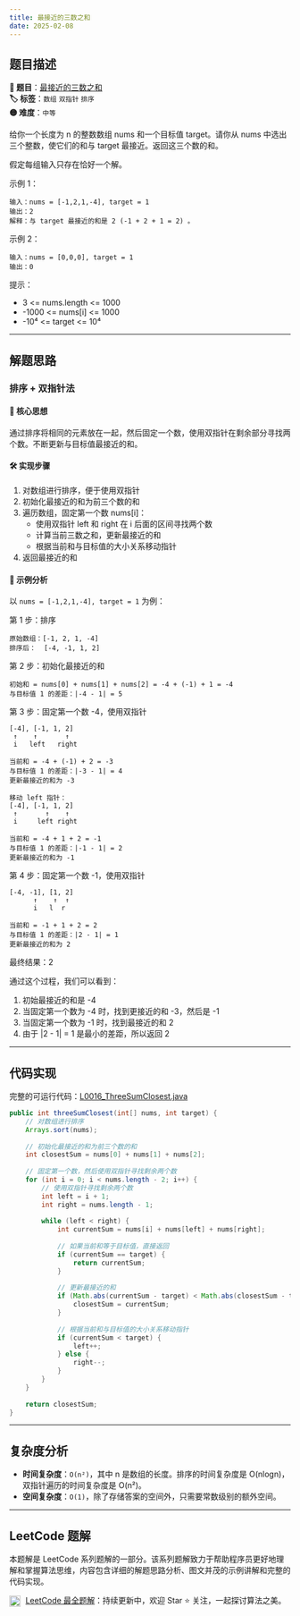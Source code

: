 ```yaml
---
title: 最接近的三数之和
date: 2025-02-08
---
```


## 题目描述

**🔗 题目**：[最接近的三数之和](https://leetcode.cn/problems/3sum-closest/)  
**🏷️ 标签**：`数组` `双指针` `排序`  
**🟡 难度**：`中等`  

给你一个长度为 n 的整数数组 nums 和一个目标值 target。请你从 nums 中选出三个整数，使它们的和与 target 最接近。返回这三个数的和。

假定每组输入只存在恰好一个解。

示例 1：
```
输入：nums = [-1,2,1,-4], target = 1
输出：2
解释：与 target 最接近的和是 2 (-1 + 2 + 1 = 2) 。
```

示例 2：
```
输入：nums = [0,0,0], target = 1
输出：0
```

提示：
- 3 <= nums.length <= 1000
- -1000 <= nums[i] <= 1000
- -10⁴ <= target <= 10⁴

---

## 解题思路

### 排序 + 双指针法

#### 📝 核心思想
通过排序将相同的元素放在一起，然后固定一个数，使用双指针在剩余部分寻找两个数。不断更新与目标值最接近的和。

#### 🛠️ 实现步骤
1. 对数组进行排序，便于使用双指针
2. 初始化最接近的和为前三个数的和
3. 遍历数组，固定第一个数 nums[i]：
   - 使用双指针 left 和 right 在 i 后面的区间寻找两个数
   - 计算当前三数之和，更新最接近的和
   - 根据当前和与目标值的大小关系移动指针
4. 返回最接近的和

#### 🧩 示例分析
以 `nums = [-1,2,1,-4], target = 1` 为例：

第 1 步：排序
```
原始数组：[-1, 2, 1, -4]
排序后：  [-4, -1, 1, 2]
```

第 2 步：初始化最接近的和
```
初始和 = nums[0] + nums[1] + nums[2] = -4 + (-1) + 1 = -4
与目标值 1 的差距：|-4 - 1| = 5
```

第 3 步：固定第一个数 -4，使用双指针
```
[-4], [-1, 1, 2]
 ↑    ↑       ↑
 i   left   right

当前和 = -4 + (-1) + 2 = -3
与目标值 1 的差距：|-3 - 1| = 4
更新最接近的和为 -3

移动 left 指针：
[-4], [-1, 1, 2]
 ↑       ↑    ↑
 i     left right

当前和 = -4 + 1 + 2 = -1
与目标值 1 的差距：|-1 - 1| = 2
更新最接近的和为 -1
```

第 4 步：固定第一个数 -1，使用双指针
```
[-4, -1], [1, 2]
      ↑    ↑  ↑
      i   l  r

当前和 = -1 + 1 + 2 = 2
与目标值 1 的差距：|2 - 1| = 1
更新最接近的和为 2
```

最终结果：2

通过这个过程，我们可以看到：
1. 初始最接近的和是 -4
2. 当固定第一个数为 -4 时，找到更接近的和 -3，然后是 -1
3. 当固定第一个数为 -1 时，找到最接近的和 2
4. 由于 |2 - 1| = 1 是最小的差距，所以返回 2

---

## 代码实现

完整的可运行代码：[L0016_ThreeSumClosest.java](../src/main/java/L0016_ThreeSumClosest.java)

```java
public int threeSumClosest(int[] nums, int target) {
    // 对数组进行排序
    Arrays.sort(nums);
    
    // 初始化最接近的和为前三个数的和
    int closestSum = nums[0] + nums[1] + nums[2];
    
    // 固定第一个数，然后使用双指针寻找剩余两个数
    for (int i = 0; i < nums.length - 2; i++) {
        // 使用双指针寻找剩余两个数
        int left = i + 1;
        int right = nums.length - 1;
        
        while (left < right) {
            int currentSum = nums[i] + nums[left] + nums[right];
            
            // 如果当前和等于目标值，直接返回
            if (currentSum == target) {
                return currentSum;
            }
            
            // 更新最接近的和
            if (Math.abs(currentSum - target) < Math.abs(closestSum - target)) {
                closestSum = currentSum;
            }
            
            // 根据当前和与目标值的大小关系移动指针
            if (currentSum < target) {
                left++;
            } else {
                right--;
            }
        }
    }
    
    return closestSum;
}
```

---

## 复杂度分析

- **时间复杂度**：`O(n²)`，其中 n 是数组的长度。排序的时间复杂度是 O(nlogn)，双指针遍历的时间复杂度是 O(n²)。
- **空间复杂度**：`O(1)`，除了存储答案的空间外，只需要常数级别的额外空间。

---

## LeetCode 题解

本题解是 LeetCode 系列题解的一部分。该系列题解致力于帮助程序员更好地理解和掌握算法思维，内容包含详细的解题思路分析、图文并茂的示例讲解和完整的代码实现。

<img src="https://github.githubassets.com/images/modules/logos_page/GitHub-Mark.png" alt="GitHub" width="20" style="vertical-align: middle; margin-right: 5px"> [LeetCode 最全题解](https://github.com/LjyYano/LeetCode)：持续更新中，欢迎 Star ⭐️ 关注，一起探讨算法之美。